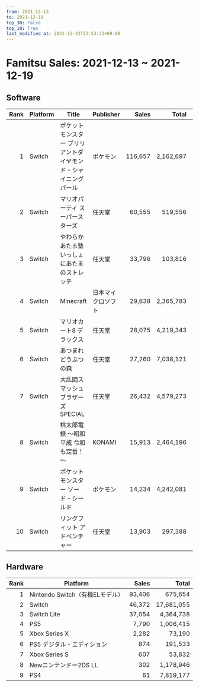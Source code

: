 ```yaml
---
from: 2021-12-13
to: 2021-12-19
top_30: False
top_10: True
last_modified_at: 2021-12-23T23:53:32+09:00
---
```

# Famitsu Sales: 2021-12-13 ~ 2021-12-19
## Software
| Rank | Platform | Title | Publisher | Sales | Total | Rate | New |
| -: | -- | -- | -- | -: | -: | -: | -- |
| 1 | Switch | ポケットモンスター ブリリアントダイヤモンド・シャイニングパール | ポケモン | 116,657 | 2,162,697 |  |  |
| 2 | Switch | マリオパーティ スーパースターズ | 任天堂 | 60,555 | 519,556 |  |  |
| 3 | Switch | やわらかあたま塾 いっしょにあたまのストレッチ | 任天堂 | 33,796 | 103,816 |  |  |
| 4 | Switch | Minecraft | 日本マイクロソフト | 29,638 | 2,365,783 |  |  |
| 5 | Switch | マリオカート8 デラックス | 任天堂 | 28,075 | 4,219,343 |  |  |
| 6 | Switch | あつまれ どうぶつの森 | 任天堂 | 27,260 | 7,038,121 |  |  |
| 7 | Switch | 大乱闘スマッシュブラザーズ SPECIAL | 任天堂 | 26,432 | 4,579,273 |  |  |
| 8 | Switch | 桃太郎電鉄 ～昭和 平成 令和も定番！～ | KONAMI | 15,913 | 2,464,196 |  |  |
| 9 | Switch | ポケットモンスター ソード・シールド | ポケモン | 14,234 | 4,242,081 |  |  |
| 10 | Switch | リングフィット アドベンチャー | 任天堂 | 13,903 | 297,388 |  |  |

## Hardware
| Rank | Platform | Sales | Total |
| -: | -- | -: | -: |
| 1 | Nintendo Switch（有機ELモデル） | 93,406 | 675,654 |
| 2 | Switch | 46,372 | 17,681,055 |
| 3 | Switch Lite | 37,054 | 4,364,738 |
| 4 | PS5 | 7,790 | 1,006,415 |
| 5 | Xbox Series X | 2,282 | 73,190 |
| 6 | PS5 デジタル・エディション | 874 | 191,533 |
| 7 | Xbox Series S | 607 | 53,832 |
| 8 | Newニンテンドー2DS LL | 302 | 1,178,946 |
| 9 | PS4 | 61 | 7,819,177 |